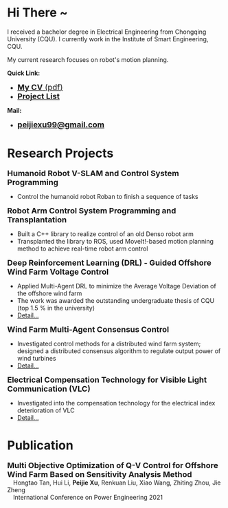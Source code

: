 <script>
var _hmt = _hmt || [];
(function() {
  var hm = document.createElement("script");
  hm.src = "https://hm.baidu.com/hm.js?7b209b2fdcb7fe3b26b9d3bfdaef9479";
  var s = document.getElementsByTagName("script")[0]; 
  s.parentNode.insertBefore(hm, s);
})();
</script>

# Hi There ~

I received a bachelor degree in Electrical Engineering from Chongqing University (CQU). I currently work in the Institute of Smart Engineering, CQU.
  
My current research focuses on robot's motion planning. 

**Quick Link:**
* <a href="CV_ECE_Xu,Peijei.pdf" target="Peijie Xu's CV" ><font size=4> <b>My CV</b> (pdf)</font></a>
* <a href="Projects_Details/Projects_index.html"> <font size=4> <b>Project List</b></font> </a>

**Mail:** 
* <font size=4> <b>peijiexu99@gmail.com</b></font> 
  



  
# Research Projects

<font size=4> <b>Humanoid Robot V-SLAM and Control System Programming</b> </font>  

* Control the humanoid robot Roban to finish a sequence of tasks 

<font size=4> <b>Robot Arm Control System Programming and Transplantation</b> </font>  

* Built a C++ library to realize control of an old Denso robot arm
* Transplanted the library to ROS, used MoveIt!-based motion planning method to achieve real-time robot arm control

<font size=4> <b>Deep Reinforcement Learning (DRL) - Guided Offshore Wind Farm Voltage Control</b> </font>  

* Applied Multi-Agent DRL to minimize the Average Voltage Deviation of the offshore wind farm
* The work was awarded the outstanding undergraduate thesis of CQU (top 1.5 % in the university)
* <a href="Projects_Details/1_underguaduate_thesis.html" target="_blank_" >Detail...</a>
  
<font size=4> <b>Wind Farm Multi-Agent Consensus Control</b> </font>  

* Investigated control methods for a distributed wind farm system; designed a distributed consensus algorithm to regulate output power of wind turbines
* <a href="Projects_Details/2_consensus_control.html" target="_blank_" >Detail...</a>
  
<font size=4> <b>Electrical Compensation Technology for Visible Light Communication (VLC)</b></font>  

* Investigated into the compensation technology for the electrical index deterioration of VLC
* <a href="Projects_Details/3_VLC.html" target="_blank_" >Detail...</a>
  


# Publication

<font size=4> <b>Multi Objective Optimization of Q-V Control for Offshore Wind Farm Based on Sensitivity Analysis Method</b></font>  
&emsp;Hongtao Tan, Hui Li, **Peijie Xu**, Renkuan Liu, Xiao Wang, Zhiting Zhou, Jie Zheng  
&emsp;International Conference on Power Engineering 2021

